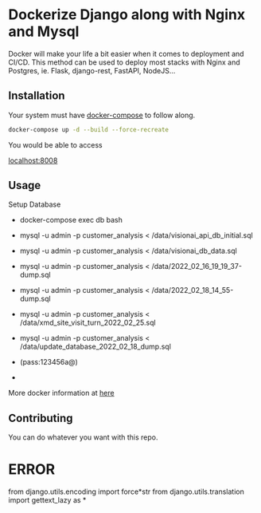 # Dockerize Django along with Nginx and Mysql

Docker will make your life a bit easier when it comes to deployment and CI/CD. This method can be used to deploy most stacks with Nginx and Postgres, ie. Flask, django-rest, FastAPI, NodeJS...

## Installation

Your system must have [docker-compose](https://docs.docker.com/compose/install/) to follow along.

```bash
docker-compose up -d --build --force-recreate
```

You would be able to access

[localhost:8008](http://localhost:80/)

## Usage

Setup Database

- docker-compose exec db bash
- mysql -u admin -p customer_analysis < /data/visionai_api_db_initial.sql
- mysql -u admin -p customer_analysis < /data/visionai_db_data.sql
- mysql -u admin -p customer_analysis < /data/2022_02_16_19_19_37-dump.sql
- mysql -u admin -p customer_analysis < /data/2022_02_18_14_55-dump.sql
- mysql -u admin -p customer_analysis < /data/xmd_site_visit_turn_2022_02_25.sql
- mysql -u admin -p customer_analysis < /data/update_database_2022_02_18_dump.sql
- (pass:123456a@)

-

More docker information at [here](https://docs.docker.com/get-started/overview/)

## Contributing

You can do whatever you want with this repo.

# ERROR

from django.utils.encoding import force*str
from django.utils.translation import gettext_lazy as *
